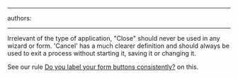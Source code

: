 

---
authors:

---




<span class='intro'> <p>Irrelevant of the type of application, &quot;Close&quot; should never be used in any wizard or form. 'Cancel' has a much clearer definition and should always be used to exit a process without starting it, saving it or changing it. </p><p>See our rule 
   <a href="/do-you-label-your-form-buttons-consistently">Do you label your form buttons consistently?</a> on this.</p> </span>




